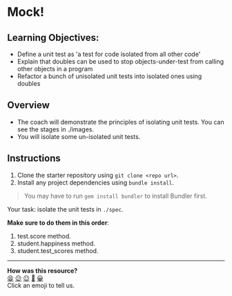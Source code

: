 # Mock!

## Learning Objectives:

- Define a unit test as 'a test for code isolated from all other code'
- Explain that doubles can be used to stop objects-under-test from calling other objects in a program
- Refactor a bunch of unisolated unit tests into isolated ones using doubles

## Overview

* The coach will demonstrate the principles of isolating unit tests. You can see the stages in ./images.
* You will isolate some un-isolated unit tests.

## Instructions

1. Clone the starter repository using `git clone <repo url>`.
1. Install any project dependencies using `bundle install`.

> You may have to run `gem install bundler` to install Bundler first.

Your task: isolate the unit tests in `./spec`.

**Make sure to do them in this order**:

1. test.score method.
2. student.happiness method.
3. student.test_scores method.

<!-- BEGIN GENERATED SECTION DO NOT EDIT -->

---

**How was this resource?**  
[😫](https://airtable.com/shrUJ3t7KLMqVRFKR?prefill_Repository=skills-workshops&prefill_File=week-1/mocking_1/README.md&prefill_Sentiment=😫) [😕](https://airtable.com/shrUJ3t7KLMqVRFKR?prefill_Repository=skills-workshops&prefill_File=week-1/mocking_1/README.md&prefill_Sentiment=😕) [😐](https://airtable.com/shrUJ3t7KLMqVRFKR?prefill_Repository=skills-workshops&prefill_File=week-1/mocking_1/README.md&prefill_Sentiment=😐) [🙂](https://airtable.com/shrUJ3t7KLMqVRFKR?prefill_Repository=skills-workshops&prefill_File=week-1/mocking_1/README.md&prefill_Sentiment=🙂) [😀](https://airtable.com/shrUJ3t7KLMqVRFKR?prefill_Repository=skills-workshops&prefill_File=week-1/mocking_1/README.md&prefill_Sentiment=😀)  
Click an emoji to tell us.

<!-- END GENERATED SECTION DO NOT EDIT -->
